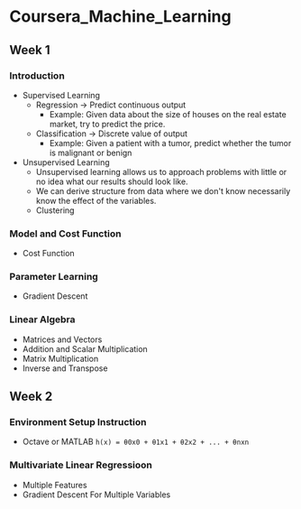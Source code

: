 # Coursera_Machine_Learning
## Week 1
### Introduction
- Supervised Learning
  - Regression -> Predict continuous output
    - Example: Given data about the size of houses on the real estate market, try to predict the price.
  - Classification -> Discrete value of output
    - Example: Given a patient with a tumor, predict whether the tumor is malignant or benign
- Unsupervised Learning
  - Unsupervised learning allows us to approach problems with little or no idea what our results should look like.
  - We can derive structure from data where we don't know necessarily know the effect of the variables. 
  - Clustering
### Model and Cost Function
  - Cost Function
### Parameter Learning
  - Gradient Descent
### Linear Algebra
  - Matrices and Vectors
  - Addition and Scalar Multiplication
  - Matrix Multiplication
  - Inverse and Transpose

## Week 2
### Environment Setup Instruction
  - Octave or MATLAB
  `h(x) = θ0x0 + θ1x1 + θ2x2 + ... + θnxn`
### Multivariate Linear Regressioon
  - Multiple Features
  - Gradient Descent For Multiple Variables
